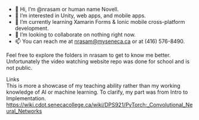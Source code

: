 - 👋 Hi, I’m @nrasam or human name Novell.
- 👀 I’m interested in Unity, web apps, and mobile apps.
- 🌱 I’m currently learning Xamarin Forms & Ionic mobile cross-platform development.
- 💞️ I’m looking to collaborate on nothing right now.
- 📫 You can reach me at nrasam@myseneca.ca or at (416) 576-8490.

<!---
nrasam/nrasam is a ✨ special ✨ repository because its `README.md` (this file) appears on your GitHub profile.
You can click the Preview link to take a look at your changes.
--->
Feel free to explore the folders in nrasam to get to know me better.
<br>Unfortunately the video watching website repo was done for school and is not public.

Links<br>
This is more a showcase of my teaching ability rather than my working knowledge of AI or machine learning. To clarify, my part was from Intro to Implementation. https://wiki.cdot.senecacollege.ca/wiki/DPS921/PyTorch:_Convolutional_Neural_Networks
